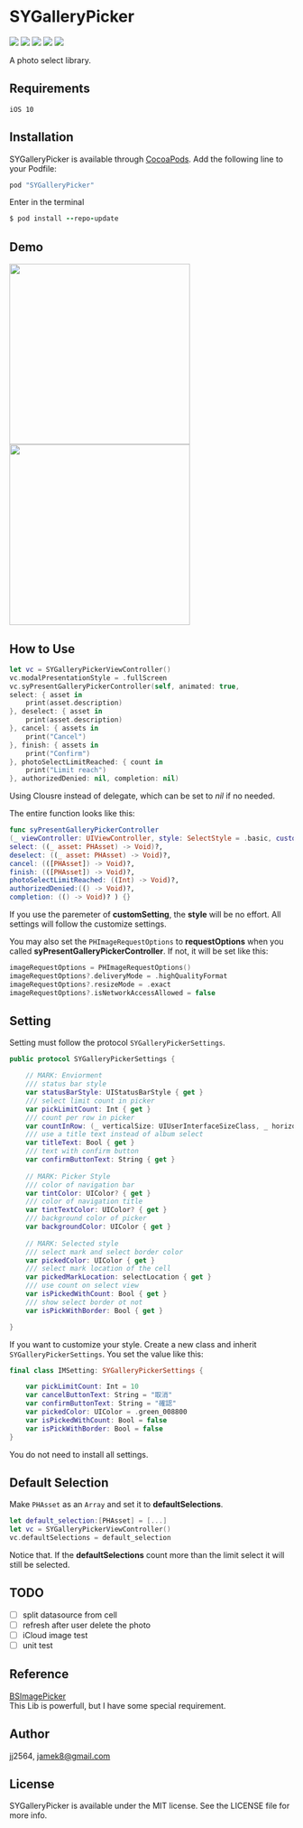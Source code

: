 # SYGalleryPicker

<p align="left">
<a><img src="https://img.shields.io/badge/language-swift-orange.svg"></a>
<a href="https://cocoapods.org/pods/SYGalleryPicker"><img src="https://img.shields.io/cocoapods/p/SYGalleryPicker.svg?style=flat"></a>
<a href="https://travis-ci.org/jj2564/SYGalleryPicker"><img src="https://img.shields.io/travis/jj2564/SYGalleryPicker.svg?style=flat"></a>
<a href="https://cocoapods.org/pods/SYGalleryPicker"><img src="https://img.shields.io/cocoapods/v/SYGalleryPicker.svg?style=flat"></a>
<a href="https://cocoapods.org/pods/SYGalleryPicker"><img src="https://img.shields.io/cocoapods/l/SYGalleryPicker.svg?style=flat"></a>
</p>

A photo select library.

## Requirements
`iOS 10`

## Installation
SYGalleryPicker is available through [CocoaPods](https://cocoapods.org/). 
Add the following line to your Podfile:

```ruby
pod "SYGalleryPicker"
```

Enter in the terminal

```ruby
$ pod install --repo-update
```

## Demo
<img src="https://raw.githubusercontent.com/jj2564/SYGalleryPicker/master/screenshots/basic_style.png" width="320"> <img src="https://raw.githubusercontent.com/jj2564/SYGalleryPicker/master/screenshots/album_switch.png" width="320">

## How to Use
```swift
let vc = SYGalleryPickerViewController()
vc.modalPresentationStyle = .fullScreen
vc.syPresentGalleryPickerController(self, animated: true,
select: { asset in
    print(asset.description)
}, deselect: { asset in
    print(asset.description)
}, cancel: { assets in
    print("Cancel")
}, finish: { assets in
    print("Confirm")
}, photoSelectLimitReached: { count in
    print("Limit reach")
}, authorizedDenied: nil, completion: nil)
```
Using Clousre instead of delegate, which can be set to *nil* if no needed.

The entire function looks like this:
```swift
func syPresentGalleryPickerController
(_ viewController: UIViewController, style: SelectStyle = .basic, customSetting:SYGalleryPickerSettings? = nil , requestOptions: PHImageRequestOptions? = nil, animated: Bool,
select: ((_ asset: PHAsset) -> Void)?,
deselect: ((_ asset: PHAsset) -> Void)?,
cancel: (([PHAsset]) -> Void)?,
finish: (([PHAsset]) -> Void)?,
photoSelectLimitReached: ((Int) -> Void)?,
authorizedDenied:(() -> Void)?,
completion: (() -> Void)? ) {}
```
If you use the paremeter of **customSetting**, the **style** will be no effort. All settings will follow the customize settings.

You may also set the `PHImageRequestOptions` to **requestOptions** when you called **syPresentGalleryPickerController**. If not, it will be set like this:
```swift
imageRequestOptions = PHImageRequestOptions()
imageRequestOptions?.deliveryMode = .highQualityFormat
imageRequestOptions?.resizeMode = .exact
imageRequestOptions?.isNetworkAccessAllowed = false
```


## Setting
Setting must follow the protocol `SYGalleryPickerSettings`.

```swift
public protocol SYGalleryPickerSettings {

    // MARK: Enviorment
    /// status bar style
    var statusBarStyle: UIStatusBarStyle { get }
    /// select limit count in picker
    var pickLimitCount: Int { get }
    /// count per row in picker
    var countInRow: (_ verticalSize: UIUserInterfaceSizeClass, _ horizontalSize: UIUserInterfaceSizeClass) -> Int { get }
    /// use a title text instead of album select
    var titleText: Bool { get }
    /// text with confirm button
    var confirmButtonText: String { get }
    
    // MARK: Picker Style
    /// color of navigation bar
    var tintColor: UIColor? { get }
    /// color of navigation title
    var tintTextColor: UIColor? { get }
    /// background color of picker
    var backgroundColor: UIColor { get }
    
    // MARK: Selected style
    /// select mark and select border color
    var pickedColor: UIColor { get }
    /// select mark location of the cell
    var pickedMarkLocation: selectLocation { get }
    /// use count on select view
    var isPickedWithCount: Bool { get }
    /// show select border ot not
    var isPickWithBorder: Bool { get }

}
```
If you want to customize your style. Create a new class and inherit `SYGalleryPickerSettings`.
You set the value like this:

```swift
final class IMSetting: SYGalleryPickerSettings {

    var pickLimitCount: Int = 10
    var cancelButtonText: String = "取消"
    var confirmButtonText: String = "確認"
    var pickedColor: UIColor = .green_008800
    var isPickedWithCount: Bool = false
    var isPickWithBorder: Bool = false
}
```

You do not need to install all settings.

## Default Selection
Make `PHAsset` as an `Array` and set it to **defaultSelections**.

 ```swift
 let default_selection:[PHAsset] = [...]
 let vc = SYGalleryPickerViewController()
 vc.defaultSelections = default_selection
 ```
 
Notice that. If the **defaultSelections** count more than the limit select it will still be selected.

## TODO
- [ ] split datasource from cell
- [ ] refresh after user delete the photo
- [ ] iCloud image test
- [ ] unit test

## Reference
[BSImagePicker](https://github.com/mikaoj/BSImagePicker)   
This Lib is powerfull, but I have some special requirement. 

## Author
jj2564, jamek8@gmail.com

## License
SYGalleryPicker is available under the MIT license. See the LICENSE file for more info.
